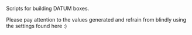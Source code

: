 Scripts for building DATUM boxes.

Please pay attention to the values generated and refrain from blindly using the settings found here :)
